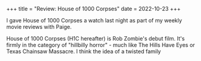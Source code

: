 +++
title = "Review: House of 1000 Corpses"
date = 2022-10-23
+++

I gave House of 1000 Corpses a watch last night as part of my weekly movie
reviews with Paige.

House of 1000 Corpses (H1C hereafter) is Rob Zombie's debut film. It's firmly
in the category of "hillbilly horror" - much like The Hills Have Eyes or
Texas Chainsaw Massacre. I think the idea of a twisted family 